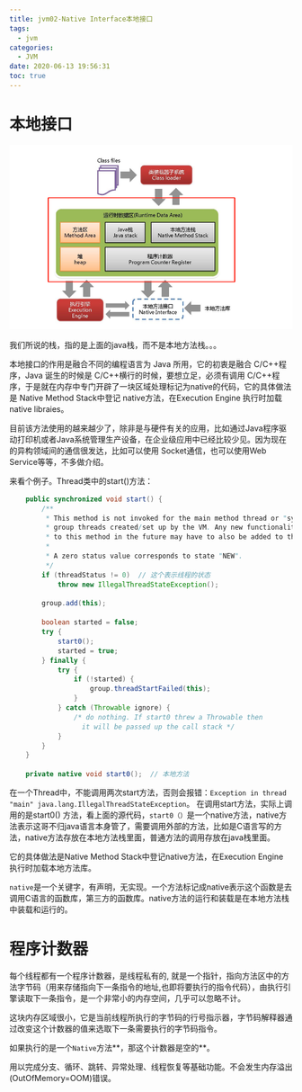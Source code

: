 ```yaml
---
title: jvm02-Native Interface本地接口
tags:
  - jvm
categories:
  - JVM
date: 2020-06-13 19:56:31
toc: true
---
```



# 本地接口

![1592034663649](jvm02/1592034663649.png)

我们所说的栈，指的是上面的java栈，而不是本地方法栈。。。

本地接口的作用是融合不同的编程语言为 Java 所用，它的初衷是融合 C/C++程序，Java 诞生的时候是 C/C++横行的时候，要想立足，必须有调用 C/C++程序，于是就在内存中专门开辟了一块区域处理标记为native的代码，它的具体做法是 Native Method Stack中登记 native方法，在Execution Engine 执行时加载native libraies。

 目前该方法使用的越来越少了，除非是与硬件有关的应用，比如通过Java程序驱动打印机或者Java系统管理生产设备，在企业级应用中已经比较少见。因为现在的异构领域间的通信很发达，比如可以使用 Socket通信，也可以使用Web Service等等，不多做介绍。

来看个例子。Thread类中的start()方法：

```java
    public synchronized void start() {
        /**
         * This method is not invoked for the main method thread or "system"
         * group threads created/set up by the VM. Any new functionality added
         * to this method in the future may have to also be added to the VM.
         *
         * A zero status value corresponds to state "NEW".
         */
        if (threadStatus != 0)  // 这个表示线程的状态
            throw new IllegalThreadStateException();

        group.add(this);

        boolean started = false;
        try {
            start0();
            started = true;
        } finally {
            try {
                if (!started) {
                    group.threadStartFailed(this);
                }
            } catch (Throwable ignore) {
                /* do nothing. If start0 threw a Throwable then
                  it will be passed up the call stack */
            }
        }
    }

    private native void start0();  // 本地方法
```

在一个Thread中，不能调用两次start方法，否则会报错：`Exception in thread "main" java.lang.IllegalThreadStateException`。 在调用start方法，实际上调用的是start0() 方法，看上面的源代码，`start0（）`是一个native方法，native方法表示这哥不归java语言本身管了，需要调用外部的方法，比如是C语言写的方法，native方法存放在本地方法栈里面，普通方法的调用存放在java栈里面。

它的具体做法是Native Method Stack中登记native方法，在Execution Engine 执行时加载本地方法库。

`native`是一个关键字，有声明，无实现。一个方法标记成native表示这个函数是去调用C语言的函数库，第三方的函数库。native方法的运行和装载是在本地方法栈中装载和运行的。



# 程序计数器

每个线程都有一个程序计数器，是线程私有的, 就是一个指针，指向方法区中的方法字节码（用来存储指向下一条指令的地址,也即将要执行的指令代码），由执行引擎读取下一条指令，是一个非常小的内存空间，几乎可以忽略不计。

这块内存区域很小，它是当前线程所执行的字节码的行号指示器，字节码解释器通过改变这个计数器的值来选取下一条需要执行的字节码指令。

如果执行的是一个`Native`方法**，那这个计数器是空的**。

用以完成分支、循环、跳转、异常处理、线程恢复等基础功能。不会发生内存溢出(OutOfMemory=OOM)错误。

